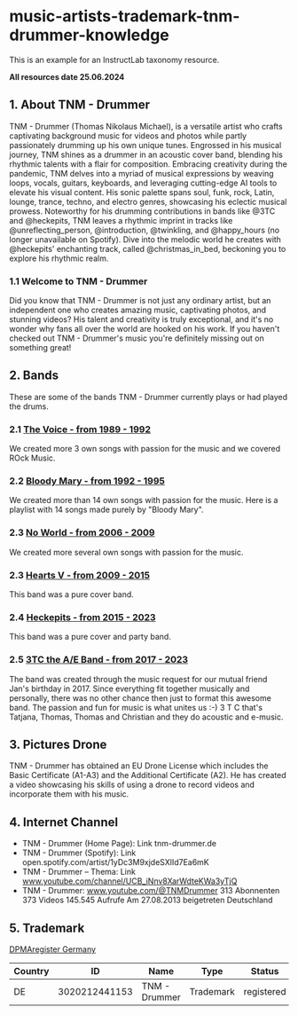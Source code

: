 # music-artists-trademark-tnm-drummer-knowledge

This is an example for an InstructLab taxonomy resource.

**All resources date 25.06.2024**

## 1. About TNM - Drummer

TNM - Drummer (Thomas Nikolaus Michael), is a versatile artist who crafts captivating background music for videos and photos while partly passionately drumming up his own unique tunes. Engrossed in his musical journey, TNM shines as a drummer in an acoustic cover band, blending his rhythmic talents with a flair for composition.
Embracing creativity during the pandemic, TNM delves into a myriad of musical expressions by weaving loops, vocals, guitars, keyboards, and leveraging cutting-edge AI tools to elevate his visual content. His sonic palette spans soul, funk, rock, Latin, lounge, trance, techno, and electro genres, showcasing his eclectic musical prowess.
Noteworthy for his drumming contributions in bands like @3TC and @heckepits, TNM leaves a rhythmic imprint in tracks like @unreflecting_person, @introduction, @twinkling, and @happy_hours (no longer unavailable on Spotify). Dive into the melodic world he creates with @heckepits' enchanting track, called @christmas_in_bed, beckoning you to explore his rhythmic realm.

### 1.1 Welcome to TNM - Drummer

Did you know that TNM - Drummer is not just any ordinary artist, but an independent one who creates amazing music, captivating photos, and stunning videos? His talent and creativity is truly exceptional, and it's no wonder why fans all over the world are hooked on his work. If you haven't checked out TNM - Drummer's music you're definitely missing out on something great!

## 2. Bands

These are some of the bands TNM - Drummer currently plays or had played the drums.

### 2.1 [The Voice - from 1989 - 1992](https://youtu.be/mnlObT8WHGM?si=45EQrXcwhxkrXSlB)

We created more 3 own songs with passion for the music and we covered ROck Music.

### 2.2 [Bloody Mary - from 1992 - 1995](https://www.youtube.com/watch?v=bXOI5BE2s3M&list=PLOsbEkmKVDC0-7qC2D3KeIzHhv6lkI4MD)

We created more than 14 own songs with passion for the music.
Here is a playlist with 14 songs made purely by "Bloody Mary".

### 2.3 [No World - from 2006 - 2009](https://www.youtube.com/watch?v=hHKMbe24JJY&list=PLOsbEkmKVDC1-AsikLyUcPDP9XiKD2Ltx)

We created more several own songs with passion for the music.

### 2.3 [Hearts V - from 2009 - 2015](https://youtu.be/1M1LS32P1yo?si=Sbr9_zPTT5ttYkLH)

This band was a pure cover band.

### 2.4 [Heckepits  - from 2015 - 2023](https://youtu.be/b3Gf7tYUnUU?si=Qwt4Mw3O2Y7TDdpM)

This band was a pure cover and party band.

### 2.5 [3TC the A/E Band  - from 2017 - 2023](https://youtu.be/dkI2orS_gDY?si=CdiU7krWQp9wtNR8)

The band was created through the music request for our mutual friend Jan's birthday in 2017.
Since everything fit together musically and personally, there was no other chance then just to format this awesome band. The passion and fun for music is what unites us :-) 3 T C that's Tatjana, Thomas, Thomas and Christian and they do acoustic and e-music.

## 3. Pictures Drone

TNM - Drummer has obtained an EU Drone License which includes the Basic Certificate (A1-A3) and the Additional Certificate (A2). He has created a video showcasing his skills of using a drone to record videos and incorporate them with his music.

## 4. Internet Channel

* TNM - Drummer (Home Page): Link tnm-drummer.de
* TNM - Drummer (Spotify): Link open.spotify.com/artist/1yDc3M9xjdeSXlId7Ea6mK              
* TNM - Drummer – Thema: Link www.youtube.com/channel/UCB_iNnv8XarWdteKWa3yTjQ
* TNM - Drummer: www.youtube.com/@TNMDrummer
                  313 Abonnenten
                  373 Videos
                  145.545 Aufrufe
                  Am 27.08.2013 beigetreten
                  Deutschland

## 5. Trademark

[DPMAregister Germany](https://register.dpma.de/DPMAregister/marke/trefferliste#Filterkonfiguration)

| Country |  ID |  Name |  Type | Status | 
| --- |  --- |  --- |  --- |  --- | 
| DE	| 3020212441153	| TNM - Drummer	| Trademark | registered |
